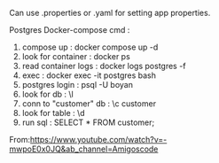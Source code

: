 Can use .properties or .yaml for setting app properties.

Postgres Docker-compose cmd :
1. compose up : docker compose up -d
2. look for container : docker ps
3. read container logs : docker logs postgres -f
4. exec : docker exec -it postgres bash
5. postgres login : psql -U boyan
6. look for db : \l
7. conn to "customer" db : \c customer
8. look for table : \d
9. run sql : SELECT * FROM customer;

From:https://www.youtube.com/watch?v=-mwpoE0x0JQ&ab_channel=Amigoscode